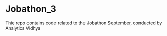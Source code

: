 # Jobathon_3
Thie repo contains code related to the Jobathon September, conducted by Analytics Vidhya
